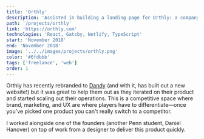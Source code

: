 ```yaml
---
title: 'Orthly'
description: 'Assisted in building a landing page for Orthly: a company who provides invisible aligners to patients for a fraction of the cost of traditional methods like braces or Invisalign.'
path: '/projects/orthly'
link: 'https://orthly.com'
technologies: 'React, Gatsby, Netlify, TypeScript'
start: 'November 2018'
end: 'November 2018'
image: '../../images/projects/orthly.png'
color: '#6fdbbb'
tags: ['freelance', 'web']
order: 1
---
```


Orthly has recently rebranded to [Dandy](https://www.meetdandy.com/) (and with it, has built out a new website!) but it was great to help them out as they iterated on their product and started scaling out their operations. This is a competitive space where brand, marketing, and UX are where players have to differentiate—once you've picked one product you can't really switch to a competitor.

I worked alongside one of the founders (another Penn student, Daniel Hanover) on top of work from a designer to deliver this product quickly.
